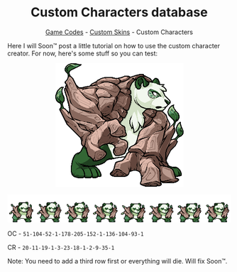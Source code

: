 <h1 align="center">Custom Characters database</h1>

<p align="center"><a href="https://github.com/Readek/RoA-Skin-Recolorer/blob/main/Docs/Game Codes.md">Game Codes</a> - <a href="https://github.com/Readek/RoA-Skin-Recolorer/blob/main/Docs/Custom Skins.md">Custom Skins</a> - Custom Characters</p>


Here I will Soon™ post a little tutorial on how to use the custom character creator. For now, here's some stuff so you can test:

<p align="center">

  <img src="https://github.com/Readek/RoA-Skin-Recolorer/blob/main/Docs/Resources/Custom Characters/portrait.png" alt="Guadua Portrait">

</p>

<p align="center">

  <img src="https://github.com/Readek/RoA-Skin-Recolorer/blob/main/Docs/Resources/Custom Characters/idle_strip8.png" alt="Guadua Idle Spritesheet">

</p>

OC - `51-104-52-1-178-205-152-1-136-104-93-1`

CR - `20-11-19-1-3-23-18-1-2-9-35-1`

Note: You need to add a third row first or everything will die. Will fix Soon™.